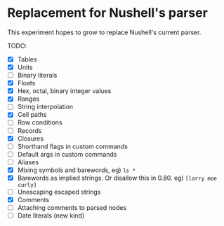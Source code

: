# Replacement for Nushell's parser

This experiment hopes to grow to replace Nushell's current parser.

TODO:

- [x] Tables
- [x] Units
- [ ] Binary literals
- [x] Floats
- [x] Hex, octal, binary integer values
- [x] Ranges
- [ ] String interpolation
- [x] Cell paths
- [ ] Row conditions
- [ ] Records
- [x] Closures
- [ ] Shorthand flags in custom commands
- [ ] Default args in custom commands
- [ ] Aliases
- [x] Mixing symbols and barewords, eg) `ls *`
- [x] Barewords as implied strings. Or disallow this in 0.80. eg) `[larry moe curly]`
- [ ] Unescaping escaped strings
- [x] Comments
- [ ] Attaching comments to parsed nodes
- [ ] Date literals (new kind)
